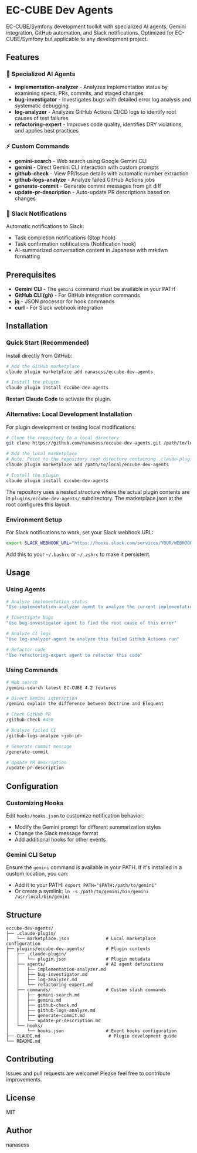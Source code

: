 # EC-CUBE Dev Agents

EC-CUBE/Symfony development toolkit with specialized AI agents, Gemini integration, GitHub automation, and Slack notifications. Optimized for EC-CUBE/Symfony but applicable to any development project.

## Features

### 🤖 Specialized AI Agents

- **implementation-analyzer** - Analyzes implementation status by examining specs, PRs, commits, and staged changes
- **bug-investigator** - Investigates bugs with detailed error log analysis and systematic debugging
- **log-analyzer** - Analyzes GitHub Actions CI/CD logs to identify root causes of test failures
- **refactoring-expert** - Improves code quality, identifies DRY violations, and applies best practices

### ⚡ Custom Commands

- **gemini-search** - Web search using Google Gemini CLI
- **gemini** - Direct Gemini CLI interaction with custom prompts
- **github-check** - View PR/Issue details with automatic number extraction
- **github-logs-analyze** - Analyze failed GitHub Actions jobs
- **generate-commit** - Generate commit messages from git diff
- **update-pr-description** - Auto-update PR descriptions based on changes

### 🔔 Slack Notifications

Automatic notifications to Slack:
- Task completion notifications (Stop hook)
- Task confirmation notifications (Notification hook)
- AI-summarized conversation content in Japanese with mrkdwn formatting

## Prerequisites

- **Gemini CLI** - The `gemini` command must be available in your PATH
- **GitHub CLI (gh)** - For GitHub integration commands
- **jq** - JSON processor for hook commands
- **curl** - For Slack webhook integration

## Installation

### Quick Start (Recommended)

Install directly from GitHub:

```bash
# Add the GitHub marketplace
claude plugin marketplace add nanasess/eccube-dev-agents

# Install the plugin
claude plugin install eccube-dev-agents
```

**Restart Claude Code** to activate the plugin.

### Alternative: Local Development Installation

For plugin development or testing local modifications:

```bash
# Clone the repository to a local directory
git clone https://github.com/nanasess/eccube-dev-agents.git /path/to/local/eccube-dev-agents

# Add the local marketplace
# Note: Point to the repository root directory containing .claude-plugin/marketplace.json
claude plugin marketplace add /path/to/local/eccube-dev-agents

# Install the plugin
claude plugin install eccube-dev-agents
```

The repository uses a nested structure where the actual plugin contents are in `plugins/eccube-dev-agents/` subdirectory. The marketplace.json at the root configures this layout.

### Environment Setup

For Slack notifications to work, set your Slack webhook URL:

```bash
export SLACK_WEBHOOK_URL="https://hooks.slack.com/services/YOUR/WEBHOOK/URL"
```

Add this to your `~/.bashrc` or `~/.zshrc` to make it persistent.

## Usage

### Using Agents

```bash
# Analyze implementation status
"Use implementation-analyzer agent to analyze the current implementation"

# Investigate bugs
"Use bug-investigator agent to find the root cause of this error"

# Analyze CI logs
"Use log-analyzer agent to analyze this failed GitHub Actions run"

# Refactor code
"Use refactoring-expert agent to refactor this code"
```

### Using Commands

```bash
# Web search
/gemini-search latest EC-CUBE 4.2 features

# Direct Gemini interaction
/gemini explain the difference between Doctrine and Eloquent

# Check GitHub PR
/github-check #450

# Analyze failed CI
/github-logs-analyze <job-id>

# Generate commit message
/generate-commit

# Update PR description
/update-pr-description
```

## Configuration

### Customizing Hooks

Edit `hooks/hooks.json` to customize notification behavior:

- Modify the Gemini prompt for different summarization styles
- Change the Slack message format
- Add additional hooks for other events

### Gemini CLI Setup

Ensure the `gemini` command is available in your PATH. If it's installed in a custom location, you can:
- Add it to your PATH: `export PATH="$PATH:/path/to/gemini"`
- Or create a symlink: `ln -s /path/to/gemini/bin/gemini /usr/local/bin/gemini`

## Structure

```
eccube-dev-agents/
├── .claude-plugin/
│   └── marketplace.json              # Local marketplace configuration
├── plugins/eccube-dev-agents/        # Plugin contents
│   ├── .claude-plugin/
│   │   └── plugin.json               # Plugin metadata
│   ├── agents/                       # AI agent definitions
│   │   ├── implementation-analyzer.md
│   │   ├── bug-investigator.md
│   │   ├── log-analyzer.md
│   │   └── refactoring-expert.md
│   ├── commands/                     # Custom slash commands
│   │   ├── gemini-search.md
│   │   ├── gemini.md
│   │   ├── github-check.md
│   │   ├── github-logs-analyze.md
│   │   ├── generate-commit.md
│   │   └── update-pr-description.md
│   └── hooks/
│       └── hooks.json                # Event hooks configuration
├── CLAUDE.md                          # Plugin development guide
└── README.md
```

## Contributing

Issues and pull requests are welcome! Please feel free to contribute improvements.

## License

MIT

## Author

nanasess
